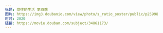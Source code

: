 ```yaml
---
标题: 向往的生活 第四季
图片: https://img3.doubanio.com/view/photo/s_ratio_poster/public/p2599875632.jpg
时时: 2020
链接: https://movie.douban.com/subject/34861173/
---
```

